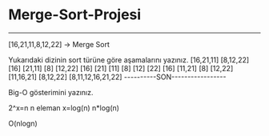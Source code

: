 # Merge-Sort-Projesi
---------------------
[16,21,11,8,12,22] -> Merge Sort

Yukarıdaki dizinin sort türüne göre aşamalarını yazınız.
[16,21,11]      [8,12,22]
[16] [21,11]       [8] [12,22]
[16] [21] [11]      [8] [12] [22] 
[16]  [11,21]       [8]  [12,22]
[11,16,21]     [8,12,22]
[8,11,12,16,21,22]
----------SON-----------------

Big-O gösterimini yazınız.

2^x=n    n eleman
x=log(n) 
n*log(n)

O(nlogn)

